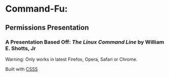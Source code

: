 # Command-Fu: 
## Permissions Presentation
### A Presentation Based Off: _The Linux Command Line_ by William E. Shotts, Jr

Warning: Only works in latest Firefox, Opera, Safari or Chrome.

Built with [CSSS](http://lea.verou.me/csss/sample-slideshow.html)
